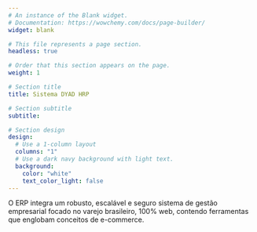 ```yaml
---
# An instance of the Blank widget.
# Documentation: https://wowchemy.com/docs/page-builder/
widget: blank

# This file represents a page section.
headless: true

# Order that this section appears on the page.
weight: 1

# Section title
title: Sistema DYAD HRP

# Section subtitle
subtitle:

# Section design
design:
  # Use a 1-column layout
  columns: "1"
  # Use a dark navy background with light text.
  background:
    color: "white"
    text_color_light: false
---
```


O ERP integra um robusto, escalável e seguro sistema de gestão empresarial focado no varejo brasileiro, 100% web, contendo ferramentas que englobam conceitos de e-commerce.
